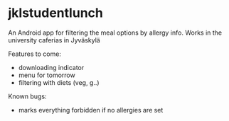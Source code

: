 # jklstudentlunch
An Android app for filtering the meal options by allergy info. Works in the university caferias in Jyväskylä

Features to come:
- downloading indicator
- menu for tomorrow
- filtering with diets (veg, g..)

Known bugs:
- marks everything forbidden if no allergies are set

